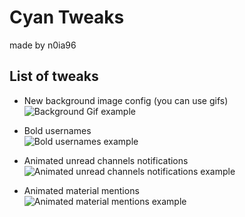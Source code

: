 # Cyan Tweaks
made by n0ia96


## List of tweaks
* New background image config (you can use gifs)<br>
    ![Background Gif example](https://i.imgur.com/5aI0gvz.gif)

* Bold usernames<br>
    ![Bold usernames example](https://i.imgur.com/WvcSlDM.png)

* Animated unread channels notifications<br>
    ![Animated unread channels notifications example](https://i.imgur.com/c2YeXV9.gif)

* Animated material mentions<br>
    ![Animated material mentions example](https://i.imgur.com/Uu77KjQ.gif)